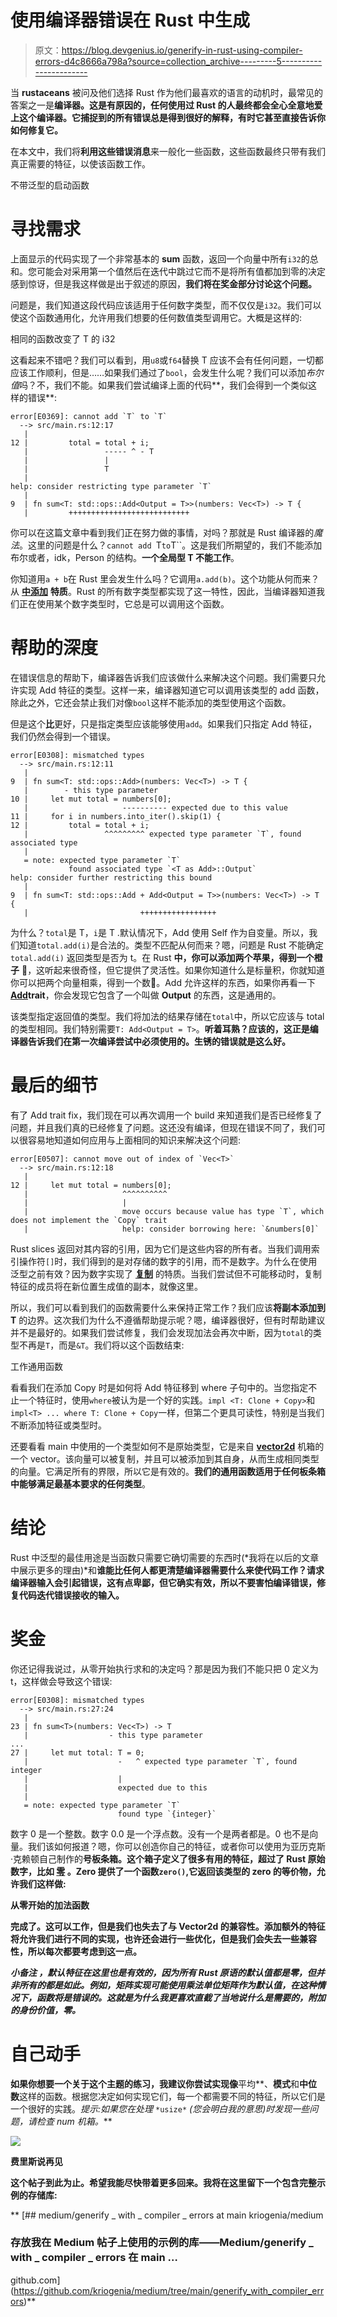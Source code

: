 # 使用编译器错误在 Rust 中生成

> 原文：<https://blog.devgenius.io/generify-in-rust-using-compiler-errors-d4c8666a798a?source=collection_archive---------5----------------------->

当 **rustaceans** 被问及他们选择 Rust 作为他们最喜欢的语言的动机时，最常见的答案之一是**编译器。这是有原因的，任何使用过 Rust 的人最终都会全心全意地爱上这个编译器。它捕捉到的所有错误总是得到很好的解释，有时它甚至直接告诉你如何修复它。**

在本文中，我们将**利用这些错误消息**来一般化一些函数，这些函数最终只带有我们真正需要的特征，以使该函数工作。

不带泛型的启动函数

# 寻找需求

上面显示的代码实现了一个非常基本的 **sum** 函数，返回一个向量中所有`i32`的总和。您可能会对采用第一个值然后在迭代中跳过它而不是将所有值都加到零的决定感到惊讶，但是我这样做是出于叙述的原因，**我们将在奖金部分讨论这个问题。**

问题是，我们知道这段代码应该适用于任何数字类型，而不仅仅是`i32`。我们可以使这个函数通用化，允许用我们想要的任何数值类型调用它。大概是这样的:

相同的函数改变了 T 的 i32

这看起来不错吧？我们可以看到，用`u8`或`f64`替换 T 应该不会有任何问题，一切都应该工作顺利，但是……如果我们通过了`bool`，会发生什么呢？我们可以添加*布尔值*吗？不，我们不能。如果我们尝试编译上面的代码**，我们会得到一个类似这样的错误**:

```
error[E0369]: cannot add `T` to `T`
  --> src/main.rs:12:17
   |
12 |         total = total + i;
   |                 ----- ^ - T
   |                 |
   |                 T
   |
help: consider restricting type parameter `T`
   |
9  | fn sum<T: std::ops::Add<Output = T>>(numbers: Vec<T>) -> T {
   |         +++++++++++++++++++++++++++
```

你可以在这篇文章中看到我们正在努力做的事情，对吗？那就是 Rust 编译器的*魔法*。这里的问题是什么？`cannot add `T` to `T``。这是我们所期望的，我们不能添加布尔或者，idk，Person 的结构。**一个全局型 T 不能工作**。

你知道用`a + b`在 Rust 里会发生什么吗？它调用`a.add(b)`。这个功能从何而来？从 [**中添加**](https://doc.rust-lang.org/std/ops/trait.Add.html) **特质**。Rust 的所有数字类型都实现了这一特性，因此，当编译器知道我们正在使用某个数字类型时，它总是可以调用这个函数。

# 帮助的深度

在错误信息的帮助下，编译器告诉我们应该做什么来解决这个问题。我们需要只允许实现 Add 特征的类型。这样一来，编译器知道它可以调用该类型的 add 函数，除此之外，它还会禁止我们对像`bool`这样不能添加的类型使用这个函数。

但是这个**比**更好，只是指定类型应该能够使用`add`。如果我们只指定 Add 特征，我们仍然会得到一个错误。

```
error[E0308]: mismatched types
  --> src/main.rs:12:11
   |
9  | fn sum<T: std::ops::Add>(numbers: Vec<T>) -> T {
   |        - this type parameter
10 |     let mut total = numbers[0];
   |                     ---------- expected due to this value
11 |     for i in numbers.into_iter().skip(1) {
12 |         total = total + i;
   |                 ^^^^^^^^^ expected type parameter `T`, found associated type
   |
   = note: expected type parameter `T`
             found associated type `<T as Add>::Output`
help: consider further restricting this bound
   |
9  | fn sum<T: std::ops::Add + Add<Output = T>>(numbers: Vec<T>) -> T {
   |                         +++++++++++++++++
```

为什么？`total`是 T，`i`是 T .默认情况下，Add 使用 Self 作为自变量。所以，我们知道`total.add(i)`是合法的。类型不匹配从何而来？嗯，问题是 Rust 不能确定`total.add(i)` 返回类型是否为 t。在 Rust **中，你可以添加两个苹果，得到一个橙子** 🫤，这听起来很奇怪，但它提供了灵活性。如果你知道什么是标量积，你就知道你可以把两个向量相乘，得到一个数🤔。Add 允许这样的东西，如果你再看一下[**Add**](https://doc.rust-lang.org/std/ops/trait.Add.html)**trait**，你会发现它包含了一个叫做 **Output** 的东西，这是通用的。

该类型指定返回值的类型。我们将加法的结果存储在`total`中，所以它应该与 total 的类型相同。我们特别需要`T: Add<Output = T>`。**听着耳熟？应该的，这正是编译器告诉我们在第一次编译尝试中必须使用的。生锈的错误就是这么好。**

# 最后的细节

有了 Add trait fix，我们现在可以再次调用一个 build 来知道我们是否已经修复了问题，并且我们真的已经修复了问题。这还没有编译，但现在错误不同了，我们可以很容易地知道如何应用与上面相同的知识来解决这个问题:

```
error[E0507]: cannot move out of index of `Vec<T>`
  --> src/main.rs:12:18
   |
12 |     let mut total = numbers[0];
   |                     ^^^^^^^^^^
   |                     |
   |                     move occurs because value has type `T`, which does not implement the `Copy` trait
   |                     help: consider borrowing here: `&numbers[0]`
```

Rust slices 返回对其内容的引用，因为它们是这些内容的所有者。当我们调用索引操作符`[]`时，我们得到的是对存储的数字的引用，而不是数字。为什么在使用泛型之前有效？因为数字实现了 [**复制**](https://doc.rust-lang.org/stable/std/marker/trait.Copy.html) 的特质。当我们尝试但不可能移动时，复制特征的成员将在新位置生成值的副本，就像这里。

所以，我们可以看到我们的函数需要什么来保持正常工作？我们应该**将副本添加到 T** 的边界。这次我们为什么不遵循帮助提示呢？嗯，编译器很好，但有时帮助建议并不是最好的。如果我们尝试修复，我们会发现加法会再次中断，因为`total`的类型不再是`T`，而是`&T`。我们将以这个函数结束:

工作通用函数

看看我们在添加 Copy 时是如何将 Add 特征移到 where 子句中的。当您指定不止一个特征时，使用`where`被认为是一个好的实践。`impl <T: Clone + Copy>`和`impl<T> ... where T: Clone + Copy`一样，但第二个更具可读性，特别是当我们不断添加特征或类型时。

还要看看 main 中使用的一个类型如何不是原始类型，它是来自 [**vector2d**](https://docs.rs/vector2d/latest/vector2d/) 机箱的一个 vector。该向量可以被复制，并且可以被添加到其自身，从而生成相同类型的向量。它满足所有的界限，所以它是有效的。**我们的通用函数适用于任何板条箱中能够满足最基本要求的任何类型**。

# 结论

Rust 中泛型的最佳用途是当函数只需要它确切需要的东西时(*我将在以后的文章中展示更多的理由)*和**谁能比任何人都更清楚编译器需要什么来使代码工作？请求编译器输入会引起错误，这有点卑鄙，但它确实有效，所以不要害怕编译错误，修复代码迭代错误接收的输入。**

# 奖金

你还记得我说过，从零开始执行求和的决定吗？那是因为我们不能只把 0 定义为 t，这样做会导致这个错误:

```
error[E0308]: mismatched types
  --> src/main.rs:27:24
   |
23 | fn sum<T>(numbers: Vec<T>) -> T
   |                  - this type parameter
...
27 |     let mut total: T = 0;
   |                    -   ^ expected type parameter `T`, found integer
   |                    |
   |                    expected due to this
   |
   = note: expected type parameter `T`
                        found type `{integer}`
```

数字 0 是一个整数。数字 0.0 是一个浮点数。没有一个是两者都是。0 也不是向量。我们该如何报道？嗯，你可以创造你自己的特征，或者你可以使用为亚历克斯·克赖顿自己制作的[](https://crates.io/crates/num)**号板条箱。这个箱子定义了很多有用的特征，超过了 Rust 原始数字，比如 [**零**](https://docs.rs/num/0.4.0/num/trait.Zero.html) 。Zero 提供了一个函数`zero()`,它返回该类型的 zero 的等价物，允许我们这样做:**

**从零开始的加法函数**

**完成了。这可以工作，但是我们也失去了与 Vector2d 的兼容性。添加额外的特征将允许我们进行不同的实现，也许还会进行一些优化，但是我们会失去一些兼容性，所以每次都要考虑到这一点。**

*****小备注*** *，默认特征在这里也是有效的，因为所有 Rust 原语的默认值都是零，但并非所有的都是如此。例如，矩阵实现可能使用乘法单位矩阵作为默认值，在这种情况下，函数将是错误的。这就是为什么我更喜欢直截了当地说什么是需要的，附加的身份价值，零。***

# **自己动手**

**如果你想要一个关于这个主题的练习，我建议你尝试实现像**平均**、**模式**和**中位数**这样的函数。根据您决定如何实现它们，每一个都需要不同的特征，所以它们是一个很好的实践。*提示:如果您在处理* `*usize*` *(您会明白我的意思)时发现一些问题，请检查 num 机箱。***

**![](img/fa77859a445ede7405b4f275203f2b68.png)**

**费里斯说再见**

**这个帖子到此为止。希望我能尽快带着更多回来。我将在这里留下一个包含完整示例的存储库:**

**[](https://github.com/kriogenia/medium/tree/main/generify_with_compiler_errors) [## medium/generify _ with _ compiler _ errors at main kriogenia/medium

### 存放我在 Medium 帖子上使用的示例的库——Medium/generify _ with _ compiler _ errors 在 main …

github.com](https://github.com/kriogenia/medium/tree/main/generify_with_compiler_errors)**